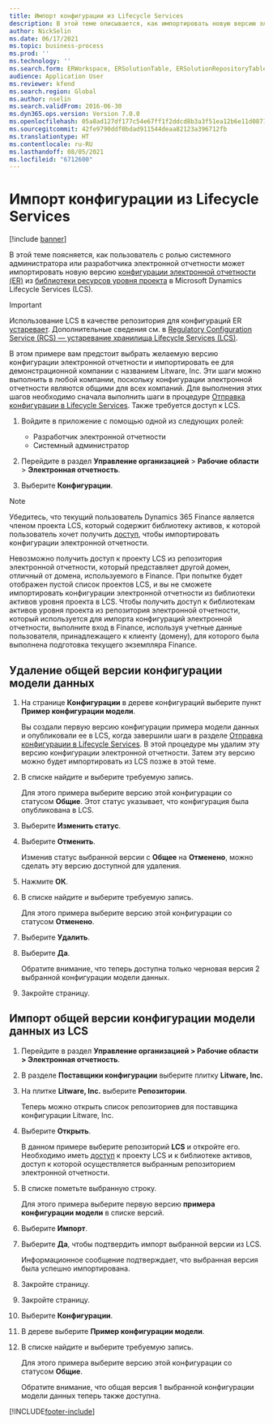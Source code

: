 ```yaml
---
title: Импорт конфигурации из Lifecycle Services
description: В этой теме описывается, как импортировать новую версию электронной отчетности (ER) из Microsoft Dynamics Lifecycle Services (LCS).
author: NickSelin
ms.date: 06/17/2021
ms.topic: business-process
ms.prod: ''
ms.technology: ''
ms.search.form: ERWorkspace, ERSolutionTable, ERSolutionRepositoryTable, ERSolutionImport
audience: Application User
ms.reviewer: kfend
ms.search.region: Global
ms.author: nselin
ms.search.validFrom: 2016-06-30
ms.dyn365.ops.version: Version 7.0.0
ms.openlocfilehash: 05a8ad127df177c54e67ff1f2ddcd8b3a3f51ea12b6e11d087105bd74b6bdb3f
ms.sourcegitcommit: 42fe9790ddf0bdad911544deaa82123a396712fb
ms.translationtype: HT
ms.contentlocale: ru-RU
ms.lasthandoff: 08/05/2021
ms.locfileid: "6712600"
---
```

# <a name="import-a-configuration-from-lifecycle-services"></a>Импорт конфигурации из Lifecycle Services

[!include [banner](../../includes/banner.md)]

В этой теме поясняется, как пользователь с ролью системного администратора или разработчика электронной отчетности может импортировать новую версию [конфигурации электронной отчетности (ER)](../general-electronic-reporting.md#Configuration) из [библиотеки ресурсов уровня проекта](../../lifecycle-services/asset-library.md) в Microsoft Dynamics Lifecycle Services (LCS).

> [!IMPORTANT]
> Использование LCS в качестве репозитория для конфигураций ER [устаревает](../../../../finance/get-started/removed-deprecated-features-finance.md#features-removed-or-deprecated-in-the-finance-10017-release). Дополнительные сведения см. в [Regulatory Configuration Service (RCS) — устаревание хранилища Lifecycle Services (LCS)](../../../../finance/localizations/rcs-lcs-repo-dep-faq.md).

В этом примере вам предстоит выбрать желаемую версию конфигурации электронной отчетности и импортировать ее для демонстрационной компании с названием Litware, Inc. Эти шаги можно выполнить в любой компании, поскольку конфигурации электронной отчетности являются общими для всех компаний. Для выполнения этих шагов необходимо сначала выполнить шаги в процедуре [Отправка конфигурации в Lifecycle Services](er-upload-configuration-into-lifecycle-services.md). Также требуется доступ к LCS.

1. Войдите в приложение с помощью одной из следующих ролей:

    - Разработчик электронной отчетности
    - Системный администратор

2. Перейдите в раздел **Управление организацией** \> **Рабочие области** \> **Электронная отчетность**.
3. Выберите **Конфигурации**.

<a name="accessconditions"></a>
> [!NOTE]
> Убедитесь, что текущий пользователь Dynamics 365 Finance является членом проекта LCS, который содержит библиотеку активов, к которой пользователь хочет получить [доступ](../../lifecycle-services/asset-library.md#asset-library-support), чтобы импортировать конфигурации электронной отчетности.
>
> Невозможно получить доступ к проекту LCS из репозитория электронной отчетности, который представляет другой домен, отличный от домена, используемого в Finance. При попытке будет отображен пустой список проектов LCS, и вы не сможете импортировать конфигурации электронной отчетности из библиотеки активов уровня проекта в LCS. Чтобы получить доступ к библиотекам активов уровня проекта из репозитория электронной отчетности, который используется для импорта конфигураций электронной отчетности, выполните вход в Finance, используя учетные данные пользователя, принадлежащего к клиенту (домену), для которого была выполнена подготовка текущего экземпляра Finance.

## <a name="delete-a-shared-version-of-a-data-model-configuration"></a>Удаление общей версии конфигурации модели данных

1. На странице **Конфигурации** в дереве конфигураций выберите пункт **Пример конфигурации модели**.

    Вы создали первую версию конфигурации примера модели данных и опубликовали ее в LCS, когда завершили шаги в разделе [Отправка конфигурации в Lifecycle Services](er-upload-configuration-into-lifecycle-services.md). В этой процедуре мы удалим эту версию конфигурации электронной отчетности. Затем эту версию можно будет импортировать из LCS позже в этой теме.

2. В списке найдите и выберите требуемую запись.

    Для этого примера выберите версию этой конфигурации со статусом **Общие**. Этот статус указывает, что конфигурация была опубликована в LCS.

3. Выберите **Изменить статус**.
4. Выберите **Отменить**.

    Изменив статус выбранной версии с **Общее** на **Отменено**, можно сделать эту версию доступной для удаления.

5. Нажмите **ОК**.
6. В списке найдите и выберите требуемую запись.

    Для этого примера выберите версию этой конфигурации со статусом **Отменено**.

7. Выберите **Удалить**.
8. Выберите **Да**.

    Обратите внимание, что теперь доступна только черновая версия 2 выбранной конфигурации модели данных.

9. Закройте страницу.

## <a name="import-a-shared-version-of-a-data-model-configuration-from-lcs"></a>Импорт общей версии конфигурации модели данных из LCS

1. Перейдите в раздел **Управление организацией \> Рабочие области \> Электронная отчетность**.

2. В разделе **Поставщики конфигурации** выберите плитку **Litware, Inc.**

3. На плитке **Litware, Inc.** выберите **Репозитории**.

    Теперь можно открыть список репозиториев для поставщика конфигурации Litware, Inc.

4. Выберите **Открыть**.

    В данном примере выберите репозиторий **LCS** и откройте его. Необходимо иметь [доступ](#accessconditions) к проекту LCS и к библиотеке активов, доступ к которой осуществляется выбранным репозиторием электронной отчетности.

5. В списке пометьте выбранную строку.

    Для этого примера выберите первую версию **примера конфигурации модели** в списке версий.

6. Выберите **Импорт**.
7. Выберите **Да**, чтобы подтвердить импорт выбранной версии из LCS.

    Информационное сообщение подтверждает, что выбранная версия была успешно импортирована.

8. Закройте страницу.
9. Закройте страницу.
10. Выберите **Конфигурации**.
11. В дереве выберите **Пример конфигурации модели**.
12. В списке найдите и выберите требуемую запись.

    Для этого примера выберите версию этой конфигурации со статусом **Общие**.

    Обратите внимание, что общая версия 1 выбранной конфигурации модели данных теперь также доступна.


[!INCLUDE[footer-include](../../../../includes/footer-banner.md)]
